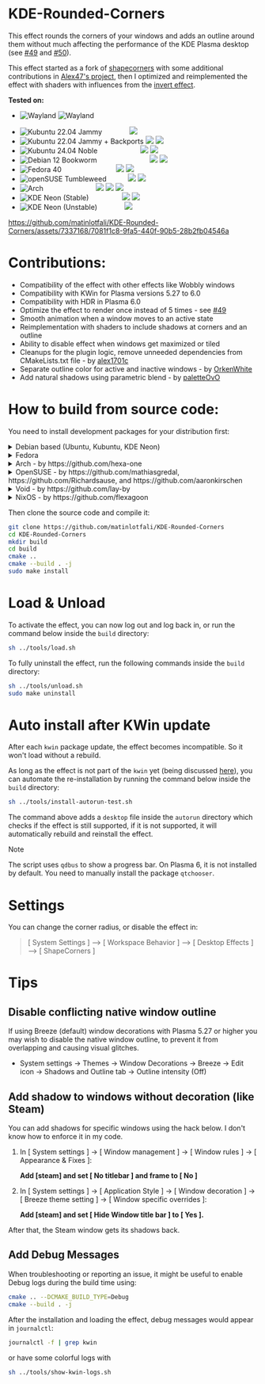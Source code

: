 # KDE-Rounded-Corners

This effect rounds the corners of your windows and adds an outline around them without much affecting the performance of the KDE Plasma desktop (see [#49](https://github.com/matinlotfali/KDE-Rounded-Corners/pull/49) and [#50](https://github.com/matinlotfali/KDE-Rounded-Corners/issues/50)).

This effect started as a fork of [shapecorners](https://sourceforge.net/projects/shapecorners/) with some additional contributions in [Alex47's project](https://github.com/alex47/KDE-Rounded-Corners), then I optimized and reimplemented the effect with shaders with influences from the [invert effect](https://github.com/KDE/kwin/tree/master/src/plugins/invert).

**Tested on:**
* ![Wayland](https://img.shields.io/badge/Wayland-supported-green?logo=wayland) ![Wayland](https://img.shields.io/badge/X11-supported-green?logo=X.org)
- ![Kubuntu 22.04 Jammy](https://img.shields.io/badge/-not_supported-red?label=Kubuntu%2022.04&logo=kubuntu&branch=master)
      &nbsp;&nbsp;&nbsp;&nbsp;&nbsp;&nbsp;&nbsp;&nbsp;&nbsp;&nbsp;&nbsp;&nbsp;
      ![](https://img.shields.io/badge/Plasma-5.24-red)
- ![Kubuntu 22.04 Jammy + Backports](https://img.shields.io/github/actions/workflow/status/matinlotfali/KDE-Rounded-Corners/kubuntu2204-backports.yml?label=Kubuntu%2022.04%20%2b%20Backports%20PPA&logo=kubuntu&branch=master)
      ![](https://img.shields.io/badge/Plasma-5.27-lightgrey)
      [![](https://img.shields.io/sourceforge/dm/kde-rounded-corners/nightly%2Fkubuntu2204?label=Download%20%5Bkwin4_effect_shapecorners_kubuntu2204.deb%5D)](https://sourceforge.net/projects/kde-rounded-corners/files/nightly/kubuntu2204/kwin4_effect_shapecorners_kubuntu2204.deb/download)
- ![Kubuntu 24.04 Noble](https://img.shields.io/github/actions/workflow/status/matinlotfali/KDE-Rounded-Corners/kubuntu2404.yml?label=Kubuntu%2024.04&logo=kubuntu&branch=master)
      &nbsp;&nbsp;&nbsp;&nbsp;&nbsp;&nbsp;&nbsp;&nbsp;&nbsp;&nbsp;&nbsp;&nbsp;&nbsp;&nbsp;&nbsp;&nbsp;&nbsp;&nbsp;&nbsp;&nbsp;
      ![](https://img.shields.io/badge/Plasma-5.27-lightgrey)
      [![](https://img.shields.io/sourceforge/dm/kde-rounded-corners/nightly%2Fkubuntu?label=Download%20%5Bkwin4_effect_shapecorners_kubuntu2404.deb%5D)](https://sourceforge.net/projects/kde-rounded-corners/files/nightly/kubuntu/kwin4_effect_shapecorners_kubuntu2404.deb/download)
- ![Debian 12 Bookworm](https://img.shields.io/github/actions/workflow/status/matinlotfali/KDE-Rounded-Corners/debian12.yml?branch=master&label=Debian%2012&logo=debian)
      &nbsp;&nbsp;&nbsp;&nbsp;&nbsp;&nbsp;&nbsp;&nbsp;&nbsp;&nbsp;&nbsp;&nbsp;&nbsp;&nbsp;&nbsp;&nbsp;&nbsp;&nbsp;&nbsp;&nbsp;&nbsp;&nbsp;&nbsp;&nbsp;&nbsp;
      ![](https://img.shields.io/badge/Plasma-5.27-lightgrey)
      [![](https://img.shields.io/sourceforge/dm/kde-rounded-corners/nightly%2Fdebian?label=Download%20%5Bkwin4_effect_shapecorners_debian12.deb%5D)](https://sourceforge.net/projects/kde-rounded-corners/files/nightly/debian/kwin4_effect_shapecorners_debian12.deb/download)
- ![Fedora 40](https://img.shields.io/github/actions/workflow/status/matinlotfali/KDE-Rounded-Corners/fedora40.yml?branch=master&label=Fedora%2040&logo=fedora&logoColor=white)
      &nbsp;&nbsp;&nbsp;&nbsp;&nbsp;&nbsp;&nbsp;&nbsp;&nbsp;&nbsp;&nbsp;&nbsp;&nbsp;&nbsp;&nbsp;&nbsp;&nbsp;&nbsp;&nbsp;&nbsp;&nbsp;&nbsp;&nbsp;&nbsp;&nbsp;&nbsp;
      ![](https://img.shields.io/badge/Plasma-6.0-lightgreen)
      [![](https://img.shields.io/sourceforge/dm/kde-rounded-corners/nightly%2Ffedora?label=Download%20%5Bkwin4_effect_shapecorners_fedora40.rpm%5D)](https://sourceforge.net/projects/kde-rounded-corners/files/nightly/fedora/kwin4_effect_shapecorners_fedora40.rpm/download)
- ![openSUSE Tumbleweed](https://img.shields.io/github/actions/workflow/status/matinlotfali/KDE-Rounded-Corners/fedora40.yml?branch=master&label=openSUSE%20Tumbleweed&logo=opensuse&logoColor=white)
      &nbsp;&nbsp;&nbsp;&nbsp;&nbsp;&nbsp;&nbsp;&nbsp;&nbsp;
      ![](https://img.shields.io/badge/Plasma-6.0-lightgreen)
      [![](https://img.shields.io/sourceforge/dm/kde-rounded-corners/nightly%2Ftumbleweed?label=Download%20%5Bkwin4_effect_shapecorners_tumbleweed.rpm%5D)](https://sourceforge.net/projects/kde-rounded-corners/files/nightly/tumbleweed/kwin4_effect_shapecorners_tumbleweed.rpm/download)
- ![Arch](https://img.shields.io/github/actions/workflow/status/matinlotfali/KDE-Rounded-Corners/arch.yml?branch=master&label=Arch%20Linux&logo=archlinux&logoColor=white)
      &nbsp;&nbsp;&nbsp;&nbsp;&nbsp;&nbsp;&nbsp;&nbsp;&nbsp;&nbsp;&nbsp;&nbsp;&nbsp;&nbsp;&nbsp;&nbsp;&nbsp;&nbsp;&nbsp;&nbsp;&nbsp;&nbsp;&nbsp;&nbsp;&nbsp;
      ![](https://img.shields.io/badge/Plasma-6.0-lightgreen)
      [![](https://img.shields.io/aur/maintainer/kwin-effect-rounded-corners-git?label=AUR%20Maintainer)](https://aur.archlinux.org/packages/kwin-effect-rounded-corners-git)
      [![](https://img.shields.io/aur/votes/kwin-effect-rounded-corners-git?label=AUR%20Votes)](https://aur.archlinux.org/packages/kwin-effect-rounded-corners-git)
- ![KDE Neon (Stable)](https://img.shields.io/github/actions/workflow/status/matinlotfali/KDE-Rounded-Corners/neon.yml?branch=master&label=KDE%20Neon%20%28Stable%29&logo=kde&logoColor=white)
      &nbsp;&nbsp;&nbsp;&nbsp;&nbsp;&nbsp;&nbsp;&nbsp;&nbsp;&nbsp;&nbsp;&nbsp;&nbsp;&nbsp;&nbsp;
      ![](https://img.shields.io/badge/Plasma-6.1-green)
      [![](https://img.shields.io/sourceforge/dm/kde-rounded-corners/nightly%2Fneon?label=Download%20%5Bkwin4_effect_shapecorners_neon.deb%5D)](https://sourceforge.net/projects/kde-rounded-corners/files/nightly/neon/kwin4_effect_shapecorners_neon.deb/download)
- ![KDE Neon (Unstable)](https://img.shields.io/github/actions/workflow/status/matinlotfali/KDE-Rounded-Corners/neon-unstable.yml?branch=master&label=KDE%20Neon%20%28Unstable%29&logo=kde&logoColor=white)
      &nbsp;&nbsp;&nbsp;&nbsp;&nbsp;&nbsp;&nbsp;&nbsp;&nbsp;&nbsp;&nbsp;&nbsp;
      ![](https://img.shields.io/badge/Plasma-6.1-green)

https://github.com/matinlotfali/KDE-Rounded-Corners/assets/7337168/7081f1c8-9fa5-440f-90b5-28b2fb04546a

# Contributions:

- Compatibility of the effect with other effects like Wobbly windows
- Compatibility with KWin for Plasma versions 5.27 to 6.0
- Compatibility with HDR in Plasma 6.0
- Optimize the effect to render once instead of 5 times - see [#49](https://github.com/matinlotfali/KDE-Rounded-Corners/pull/49)
- Smooth animation when a window moves to an active state
- Reimplementation with shaders to include shadows at corners and an outline
- Ability to disable effect when windows get maximized or tiled
- Cleanups for the plugin logic, remove unneeded dependencies from CMakeLists.txt file - by [alex1701c](https://github.com/alex1701c)
- Separate outline color for active and inactive windows - by [OrkenWhite](https://github.com/OrkenWhite)
- Add natural shadows using parametric blend - by [paletteOvO](https://github.com/paletteOvO)

# How to build from source code:

You need to install development packages for your distribution first:

<details>
<summary>Debian based (Ubuntu, Kubuntu, KDE Neon)</summary>
<br>
    
  - Plasma 5 - by [alex47](https://github.com/alex47):
    ```
    sudo apt install git cmake g++ extra-cmake-modules kwin-dev libkf5configwidgets-dev 
    ```
  - Plasma 6
    ```
    sudo apt install git cmake g++ extra-cmake-modules kwin-dev qt6-base-dev-tools kf6-kcmutils-dev
    ```
</details>
<details>
<summary>Fedora</summary>
<br>

 - Plasma 5 (Fedora 39)
   ```bash
   sudo dnf install git cmake gcc-c++ extra-cmake-modules kwin-devel kf5-kconfigwidgets-devel libepoxy-devel
   ```
 - Plasma 6 (Fedora 40 and later)
   ```bash
   sudo dnf install git cmake gcc-c++ extra-cmake-modules kwin-devel kf6-kconfigwidgets-devel libepoxy-devel kf6-kcmutils-devel qt6-qtbase-private-devel wayland-devel
   ```
</details>
<details>
<summary>Arch - by https://github.com/hexa-one</summary>

  ```
  sudo pacman -S git cmake extra-cmake-modules base-devel
  yay -S qt5-tools
  ```
  or AUR package by [xiota](https://aur.archlinux.org/account/xiota)  
  ```
  sudo pamac build kwin-effect-rounded-corners-git
  ```
</details>
<details>
<summary>OpenSUSE - by https://github.com/mathiasgredal, https://github.com/Richardsause, and https://github.com/aaronkirschen</summary>
<br>

 - Plasma 5 (by https://github.com/mathiasgredal, https://github.com/Richardsause)
  ```
  sudo zypper install git cmake gcc-c++ extra-cmake-modules libqt5-qttools-devel kconfigwidgets-devel kwindowsystem-devel kguiaddons-devel ki18n-devel knotifications-devel kwin5-devel libQt5Gui-devel libQt5OpenGL-devel libepoxy-devel libqt5-qtnetworkauth-devel
  ```
 - Plasma 6 (by https://github.com/aaronkirschen)
  ```
  sudo zypper in git cmake gcc-c++ kf6-kconfigwidgets-devel kf6-kcmutils-devel kwin6-devel kf6-kwindowsystem-devel qt6-quick-devel qt6-core-private-devel
  ```
</details>
<details>
<summary>Void - by https://github.com/lay-by</summary>

  ```
  xbps-install git cmake make qt5-tools-devel extra-cmake-modules gettext-devel kwin-devel
  ```
</details>
<details>
<summary>NixOS - by https://github.com/flexagoon</summary>

   ```
   nix-env -iA nixos.kde-rounded-corners
   ```
</details>

Then clone the source code and compile it:
```bash
git clone https://github.com/matinlotfali/KDE-Rounded-Corners
cd KDE-Rounded-Corners
mkdir build
cd build
cmake ..
cmake --build . -j
sudo make install
```

# Load & Unload

To activate the effect, you can now log out and log back in, or run the command below inside the `build` directory:
```bash
sh ../tools/load.sh
```

To fully uninstall the effect, run the following commands inside the `build` directory:

```bash
sh ../tools/unload.sh
sudo make uninstall
```

# Auto install after KWin update

After each `kwin` package update, the effect becomes incompatible. So it won't load without a rebuild.

As long as the effect is not part of the `kwin` yet (being discussed 
[here](https://invent.kde.org/plasma/kwin/-/issues/198)), you can automate the re-installation by running the command
below inside the `build` directory:

```bash
sh ../tools/install-autorun-test.sh
```

The command above adds a `desktop` file inside the `autorun` directory which checks if the effect is still supported,
if it is not supported, it will automatically rebuild and reinstall the effect.

> [!NOTE]
> The script uses `qdbus` to show a progress bar. On Plasma 6, it is not installed by default. You need to manually install the package `qtchooser`.

# Settings

You can change the corner radius, or disable the effect in:

> [ System Settings ] --> [ Workspace Behavior ] --> [ Desktop Effects ] --> [ ShapeCorners ]

# Tips

## Disable conflicting native window outline

If using Breeze (default) window decorations with Plasma 5.27 or higher you may wish to disable the native window outline, to prevent it from overlapping and causing visual glitches.

- System settings -> Themes -> Window Decorations -> Breeze -> Edit icon -> Shadows and Outline tab -> Outline intensity (Off)

## Add shadow to windows without decoration (like Steam)

You can add shadows for specific windows using the hack below. I don't know how to enforce it in my code.

1. In [ System settings ] -> [ Window management ] -> [ Window rules ] -> [ Appearance & Fixes ]:

   **Add [steam] and set [ No titlebar ] and frame to [ No ]**
   
2. In [ System settings ] -> [ Application Style ] -> [ Window decoration ] -> [ Breeze theme setting ] -> [ Window specific overrides ]:

   **Add [steam] and set [ Hide Window title bar ] to [ Yes ].**

After that, the Steam window gets its shadows back.

## Add Debug Messages

When troubleshooting or reporting an issue, it might be useful to enable Debug logs during the build time using:

```bash
cmake .. --DCMAKE_BUILD_TYPE=Debug
cmake --build . -j
```

After the installation and loading the effect, debug messages would appear in `journalctl`:

```bash
journalctl -f | grep kwin
```

or have some colorful logs with

```bash
sh ../tools/show-kwin-logs.sh
```

